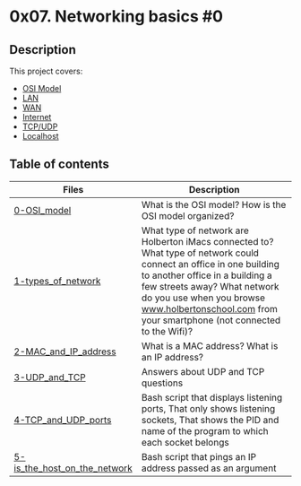 # 0x07. Networking basics #0

## Description
This project covers:

- [OSI Model](https://en.wikipedia.org/wiki/OSI_model)
- [LAN](https://en.wikipedia.org/wiki/Local_area_network)
- [WAN](https://en.wikipedia.org/wiki/Wide_area_network)
- [Internet](https://en.wikipedia.org/wiki/Internet)
- [TCP/UDP](https://www.howtogeek.com/190014/htg-explains-what-is-the-difference-between-tcp-and-udp/)
- [Localhost](https://en.wikipedia.org/wiki/Localhost)

## Table of contents
Files | Description
----- | -----------
[0-OSI_model](./0-OSI_model) | What is the OSI model? How is the OSI model organized?
[1-types_of_network](./1-types_of_network) | What type of network are Holberton iMacs connected to? What type of network could connect an office in one building to another office in a building a few streets away? What network do you use when you browse www.holbertonschool.com from your smartphone (not connected to the Wifi)?
[2-MAC_and_IP_address](./2-MAC_and_IP_address) | What is a MAC address? What is an IP address?
[3-UDP_and_TCP](./3-UDP_and_TCP) | Answers about UDP and TCP questions
[4-TCP_and_UDP_ports](./4-TCP_and_UDP_ports) | Bash script that displays listening ports, That only shows listening sockets, That shows the PID and name of the program to which each socket belongs
[5-is_the_host_on_the_network](./5-is_the_host_on_the_network) | Bash script that pings an IP address passed as an argument

